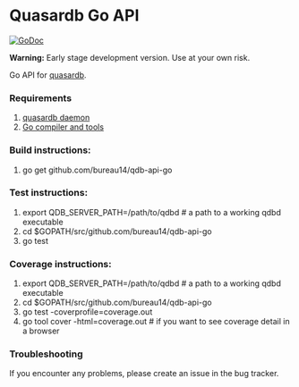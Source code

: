 Quasardb Go API
=================
[![GoDoc](https://godoc.org/github.com/golang/gddo?status.svg)](http://godoc.org/github.com/bureau14/qdb-api-go)

**Warning:** Early stage development version. Use at your own risk.

Go API for [quasardb](https://www.quasardb.net/).


### Requirements

1. [quasardb daemon](https://download.quasardb.net/quasardb/)
1. [Go compiler and tools](https://golang.org/)

### Build instructions:
1. go get github.com/bureau14/qdb-api-go

### Test instructions:
1. export QDB_SERVER_PATH=/path/to/qdbd # a path to a working qdbd executable
2. cd $GOPATH/src/github.com/bureau14/qdb-api-go
3. go test

### Coverage instructions:
1. export QDB_SERVER_PATH=/path/to/qdbd # a path to a working qdbd executable
2. cd $GOPATH/src/github.com/bureau14/qdb-api-go
3. go test -coverprofile=coverage.out
4. go tool cover -html=coverage.out # if you want to see coverage detail in a browser


### Troubleshooting

If you encounter any problems, please create an issue in the bug tracker.
